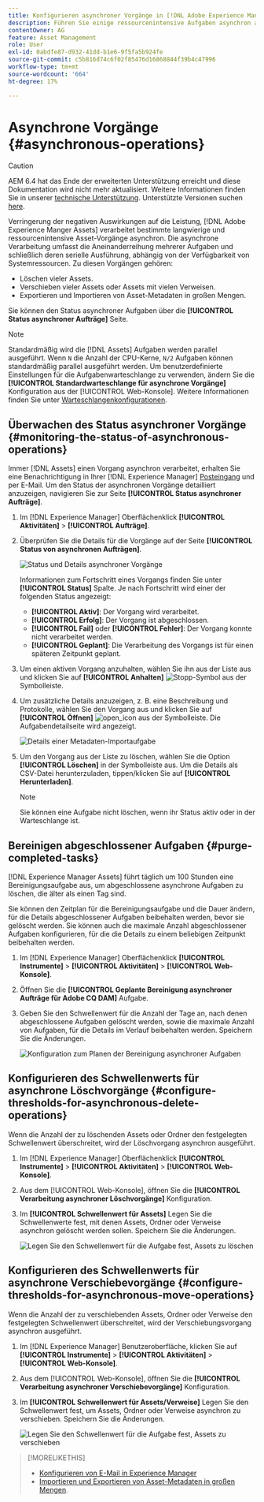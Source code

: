 ```yaml
---
title: Konfigurieren asynchroner Vorgänge in [!DNL Adobe Experience Manager].
description: Führen Sie einige ressourcenintensive Aufgaben asynchron aus, um die Leistung in [!DNL Experience Manager Assets].
contentOwner: AG
feature: Asset Management
role: User
exl-id: 0abdfe87-d932-41dd-b1e6-9f5fa5b924fe
source-git-commit: c5b816d74c6f02f85476d16868844f39b4c47996
workflow-type: tm+mt
source-wordcount: '664'
ht-degree: 17%

---
```


# Asynchrone Vorgänge {#asynchronous-operations}

>[!CAUTION]
>
>AEM 6.4 hat das Ende der erweiterten Unterstützung erreicht und diese Dokumentation wird nicht mehr aktualisiert. Weitere Informationen finden Sie in unserer [technische Unterstützung](https://helpx.adobe.com/de/support/programs/eol-matrix.html). Unterstützte Versionen suchen [here](https://experienceleague.adobe.com/docs/?lang=de).

Verringerung der negativen Auswirkungen auf die Leistung, [!DNL Adobe Experience Manger Assets] verarbeitet bestimmte langwierige und ressourcenintensive Asset-Vorgänge asynchron. Die asynchrone Verarbeitung umfasst die Aneinanderreihung mehrerer Aufgaben und schließlich deren serielle Ausführung, abhängig von der Verfügbarkeit von Systemressourcen. Zu diesen Vorgängen gehören:

* Löschen vieler Assets.
* Verschieben vieler Assets oder Assets mit vielen Verweisen.
* Exportieren und Importieren von Asset-Metadaten in großen Mengen.

Sie können den Status asynchroner Aufgaben über die **[!UICONTROL Status asynchroner Aufträge]** Seite.

>[!NOTE]
>
>Standardmäßig wird die [!DNL Assets] Aufgaben werden parallel ausgeführt. Wenn `N` die Anzahl der CPU-Kerne, `N/2` Aufgaben können standardmäßig parallel ausgeführt werden. Um benutzerdefinierte Einstellungen für die Aufgabenwarteschlange zu verwenden, ändern Sie die **[!UICONTROL Standardwarteschlange für asynchrone Vorgänge]** Konfiguration aus der [!UICONTROL Web-Konsole]. Weitere Informationen finden Sie unter [Warteschlangenkonfigurationen](https://sling.apache.org/documentation/bundles/apache-sling-eventing-and-job-handling.html#queue-configurations).

## Überwachen des Status asynchroner Vorgänge {#monitoring-the-status-of-asynchronous-operations}

Immer [!DNL Assets] einen Vorgang asynchron verarbeitet, erhalten Sie eine Benachrichtigung in Ihrer [!DNL Experience Manager] [Posteingang](/help/sites-authoring/inbox.md) und per E-Mail. Um den Status der asynchronen Vorgänge detailliert anzuzeigen, navigieren Sie zur Seite **[!UICONTROL Status asynchroner Aufträge]**.

1. Im [!DNL Experience Manager] Oberflächenklick **[!UICONTROL Aktivitäten]** > **[!UICONTROL Aufträge]**.

1. Überprüfen Sie die Details für die Vorgänge auf der Seite **[!UICONTROL Status von asynchronen Aufträgen]**.

   ![Status und Details asynchroner Vorgänge](assets/job_status.png)

   Informationen zum Fortschritt eines Vorgangs finden Sie unter **[!UICONTROL Status]** Spalte. Je nach Fortschritt wird einer der folgenden Status angezeigt:

   * **[!UICONTROL Aktiv]**: Der Vorgang wird verarbeitet.
   * **[!UICONTROL Erfolg]**: Der Vorgang ist abgeschlossen.
   * **[!UICONTROL Fail]** oder **[!UICONTROL Fehler]**: Der Vorgang konnte nicht verarbeitet werden.
   * **[!UICONTROL Geplant]**: Die Verarbeitung des Vorgangs ist für einen späteren Zeitpunkt geplant.

1. Um einen aktiven Vorgang anzuhalten, wählen Sie ihn aus der Liste aus und klicken Sie auf **[!UICONTROL Anhalten]** ![Stopp-Symbol](assets/do-not-localize/stop_icon.svg) aus der Symbolleiste.

1. Um zusätzliche Details anzuzeigen, z. B. eine Beschreibung und Protokolle, wählen Sie den Vorgang aus und klicken Sie auf **[!UICONTROL Öffnen]** ![open_icon](assets/do-not-localize/edit_icon.svg) aus der Symbolleiste. Die Aufgabendetailseite wird angezeigt.

   ![Details einer Metadaten-Importaufgabe](assets/job_details.png)

1. Um den Vorgang aus der Liste zu löschen, wählen Sie die Option **[!UICONTROL Löschen]** in der Symbolleiste aus. Um die Details als CSV-Datei herunterzuladen, tippen/klicken Sie auf **[!UICONTROL Herunterladen]**.

   >[!NOTE]
   >
   >Sie können eine Aufgabe nicht löschen, wenn ihr Status aktiv oder in der Warteschlange ist.

## Bereinigen abgeschlossener Aufgaben {#purge-completed-tasks}

[!DNL Experience Manager Assets] führt täglich um 100 Stunden eine Bereinigungsaufgabe aus, um abgeschlossene asynchrone Aufgaben zu löschen, die älter als einen Tag sind.

<!-- TBD: Find out from the engineering team and mention the time zone of this 1:00 am task.
-->

Sie können den Zeitplan für die Bereinigungsaufgabe und die Dauer ändern, für die Details abgeschlossener Aufgaben beibehalten werden, bevor sie gelöscht werden. Sie können auch die maximale Anzahl abgeschlossener Aufgaben konfigurieren, für die die Details zu einem beliebigen Zeitpunkt beibehalten werden.

1. Im [!DNL Experience Manager] Oberflächenklick **[!UICONTROL Instrumente]** > **[!UICONTROL Aktivitäten]** > **[!UICONTROL Web-Konsole]**.
1. Öffnen Sie die **[!UICONTROL Geplante Bereinigung asynchroner Aufträge für Adobe CQ DAM]** Aufgabe.
1. Geben Sie den Schwellenwert für die Anzahl der Tage an, nach denen abgeschlossene Aufgaben gelöscht werden, sowie die maximale Anzahl von Aufgaben, für die Details im Verlauf beibehalten werden. Speichern Sie die Änderungen.

   ![Konfiguration zum Planen der Bereinigung asynchroner Aufgaben](assets/purge_job.png)

## Konfigurieren des Schwellenwerts für asynchrone Löschvorgänge {#configure-thresholds-for-asynchronous-delete-operations}

Wenn die Anzahl der zu löschenden Assets oder Ordner den festgelegten Schwellenwert überschreitet, wird der Löschvorgang asynchron ausgeführt.

1. Im [!DNL Experience Manager] Oberflächenklick **[!UICONTROL Instrumente]** > **[!UICONTROL Aktivitäten]** > **[!UICONTROL Web-Konsole]**.
1. Aus dem [!UICONTROL Web-Konsole], öffnen Sie die **[!UICONTROL Verarbeitung asynchroner Löschvorgänge]** Konfiguration.
1. Im **[!UICONTROL Schwellenwert für Assets]** Legen Sie die Schwellenwerte fest, mit denen Assets, Ordner oder Verweise asynchron gelöscht werden sollen. Speichern Sie die Änderungen.

   ![Legen Sie den Schwellenwert für die Aufgabe fest, Assets zu löschen](assets/delete_threshold.png)

## Konfigurieren des Schwellenwerts für asynchrone Verschiebevorgänge {#configure-thresholds-for-asynchronous-move-operations}

Wenn die Anzahl der zu verschiebenden Assets, Ordner oder Verweise den festgelegten Schwellenwert überschreitet, wird der Verschiebungsvorgang asynchron ausgeführt.

1. Im [!DNL Experience Manager] Benutzeroberfläche, klicken Sie auf **[!UICONTROL Instrumente]** > **[!UICONTROL Aktivitäten]** > **[!UICONTROL Web-Konsole]**.
1. Aus dem [!UICONTROL Web-Konsole], öffnen Sie die **[!UICONTROL Verarbeitung asynchroner Verschiebevorgänge]** Konfiguration.
1. Im **[!UICONTROL Schwellenwert für Assets/Verweise]** Legen Sie den Schwellenwert fest, um Assets, Ordner oder Verweise asynchron zu verschieben. Speichern Sie die Änderungen.

   ![Legen Sie den Schwellenwert für die Aufgabe fest, Assets zu verschieben](assets/move_threshold.png)

>[!MORELIKETHIS]
>
>* [Konfigurieren von E-Mail in Experience Manager](/help/sites-administering/notification.md)
>* [Importieren und Exportieren von Asset-Metadaten in großen Mengen](/help/assets/metadata-import-export.md).

